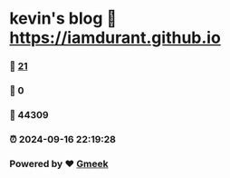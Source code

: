 # kevin's blog :link: https://iamdurant.github.io 
### :page_facing_up: [21](https://iamdurant.github.io/tag.html) 
### :speech_balloon: 0 
### :hibiscus: 44309 
### :alarm_clock: 2024-09-16 22:19:28 
### Powered by :heart: [Gmeek](https://github.com/Meekdai/Gmeek)

